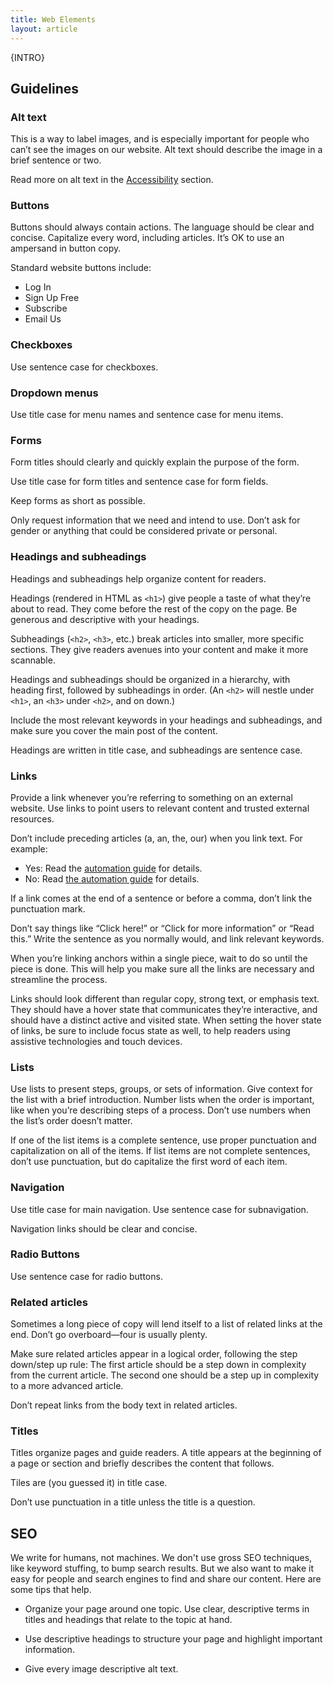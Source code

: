 ```yaml
---
title: Web Elements
layout: article
---
```


{INTRO}

## Guidelines

### Alt text

This is a way to label images, and is especially important for people who can’t see the images on our website. Alt text should describe the image in a brief sentence or two.

Read more on alt text in the [Accessibility](TK) section.

### Buttons

Buttons should always contain actions. The language should be clear and concise. Capitalize every word, including articles. It’s OK to use an ampersand in button copy.

Standard website buttons include:

- Log In
- Sign Up Free
- Subscribe
- Email Us

### Checkboxes

Use sentence case for checkboxes.

### Dropdown menus

Use title case for menu names and sentence case for menu items.

### Forms

Form titles should clearly and quickly explain the purpose of the form.

Use title case for form titles and sentence case for form fields.

Keep forms as short as possible.

Only request information that we need and intend to use. Don’t ask for gender or anything that could be considered private or personal.

### Headings and subheadings

Headings and subheadings help organize content for readers.

Headings (rendered in HTML as `<h1>`) give people a taste of what they’re about to read. They come before the rest of the copy on the page. Be generous and descriptive with your headings.

Subheadings (`<h2>`, `<h3>`, etc.) break articles into smaller, more specific sections. They give readers avenues into your content and make it more scannable.

Headings and subheadings should be organized in a hierarchy, with heading first, followed by subheadings in order. (An `<h2>` will nestle under `<h1>`, an `<h3>` under `<h2>`, and on down.)

Include the most relevant keywords in your headings and subheadings, and make sure you cover the main post of the content.

Headings are written in title case, and subheadings are sentence case.

### Links

Provide a link whenever you’re referring to something on an external website. Use links to point users to relevant content and trusted external resources.

Don’t include preceding articles (a, an, the, our) when you link text. For example:

- Yes: Read the [automation guide](link) for details.
- No: Read [the automation guide](link) for details.

If a link comes at the end of a sentence or before a comma, don’t link the punctuation mark.

Don’t say things like “Click here!” or “Click for more information” or “Read this.” Write the sentence as you normally would, and link relevant keywords.

When you’re linking anchors within a single piece, wait to do so until the piece is done. This will help you make sure all the links are necessary and streamline the process.

Links should look different than regular copy, strong text, or emphasis text. They should have a hover state that communicates they’re interactive, and should have a distinct active and visited state. When setting the hover state of links, be sure to include focus state as well, to help readers using assistive technologies and touch devices.

### Lists

Use lists to present steps, groups, or sets of information. Give context for the list with a brief introduction. Number lists when the order is important, like when you’re describing steps of a process. Don’t use numbers when the list’s order doesn’t matter. 

If one of the list items is a complete sentence, use proper punctuation and capitalization on all of the items. If list items are not complete sentences, don’t use punctuation, but do capitalize the first word of each item.

### Navigation

Use title case for main navigation. Use sentence case for subnavigation.

Navigation links should be clear and concise.

### Radio Buttons

Use sentence case for radio buttons.

### Related articles

Sometimes a long piece of copy will lend itself to a list of related links at the end. Don’t go overboard—four is usually plenty.

Make sure related articles appear in a logical order, following the step down/step up rule: The first article should be a step down in complexity from the current article. The second one should be a step up in complexity to a more advanced article.

Don’t repeat links from the body text in related articles.

### Titles

Titles organize pages and guide readers. A title appears at the beginning of a page or section and briefly describes the content that follows.

Tiles are (you guessed it) in title case.

Don’t use punctuation in a title unless the title is a question.

## SEO

We write for humans, not machines. We don't use gross SEO techniques, like keyword stuffing, to bump search results. But we also want to make it easy for people and search engines to find and share our content. Here are some tips that help.

* Organize your page around one topic. Use clear, descriptive terms in titles and headings that relate to the topic at hand.

* Use descriptive headings to structure your page and highlight important information.

* Give every image descriptive alt text.
